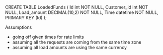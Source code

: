CREATE TABLE LoadedFunds (
    Id int NOT NULL,
    Customer_id int NOT NULL,
    Load_amount DECIMAL(10,2) NOT NULL,
    Time datetime NOT NULL,
    PRIMARY KEY (Id)
);


Assumptions
- going off given times for rate limits
- assuming all the requests are coming from the same time zone
- assuming all load amounts are using the same currency
